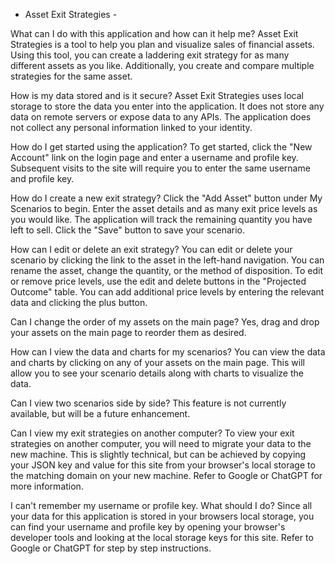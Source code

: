 - Asset Exit Strategies -

What can I do with this application and how can it help me?
Asset Exit Strategies is a tool to help you plan and visualize sales of financial assets. Using this tool, you can create a laddering exit strategy for as many different assets as you like. Additionally, you create and compare multiple strategies for the same asset.

How is my data stored and is it secure?
Asset Exit Strategies uses local storage to store the data you enter into the application. It does not store any data on remote servers or expose data to any APIs. The application does not collect any personal information linked to your identity.

How do I get started using the application?
To get started, click the "New Account" link on the login page and enter a username and profile key. Subsequent visits to the site will require you to enter the same username and profile key.

How do I create a new exit strategy?
Click the "Add Asset" button under My Scenarios to begin. Enter the asset details and as many exit price levels as you would like. The application will track the remaining quantity you have left to sell. Click the "Save" button to save your scenario.

How can I edit or delete an exit strategy?
You can edit or delete your scenario by clicking the link to the asset in the left-hand navigation. You can rename the asset, change the quantity, or the method of disposition. To edit or remove price levels, use the edit and delete buttons in the "Projected Outcome" table. You can add additional price levels by entering the relevant data and clicking the plus button.

Can I change the order of my assets on the main page?
Yes, drag and drop your assets on the main page to reorder them as desired.

How can I view the data and charts for my scenarios?
You can view the data and charts by clicking on any of your assets on the main page. This will allow you to see your scenario details along with charts to visualize the data.

Can I view two scenarios side by side?
This feature is not currently available, but will be a future enhancement.

Can I view my exit strategies on another computer?
To view your exit strategies on another computer, you will need to migrate your data to the new machine. This is slightly technical, but can be achieved by copying your JSON key and value for this site from your browser's local storage to the matching domain on your new machine. Refer to Google or ChatGPT for more information.

I can't remember my username or profile key. What should I do?
Since all your data for this application is stored in your browsers local storage, you can find your username and profile key by opening your browser's developer tools and looking at the local storage keys for this site. Refer to Google or ChatGPT for step by step instructions.
